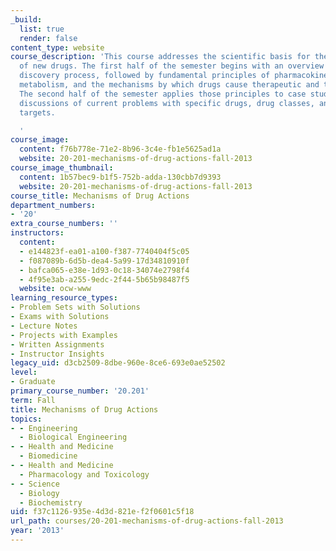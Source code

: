 ```yaml
---
_build:
  list: true
  render: false
content_type: website
course_description: 'This course addresses the scientific basis for the development
  of new drugs. The first half of the semester begins with an overview of the drug
  discovery process, followed by fundamental principles of pharmacokinetics, pharmacodynamics,
  metabolism, and the mechanisms by which drugs cause therapeutic and toxic responses.
  The second half of the semester applies those principles to case studies and literature
  discussions of current problems with specific drugs, drug classes, and therapeutic
  targets.

  '
course_image:
  content: f76b778e-71e2-8b96-3c4e-fb1e5625ad1a
  website: 20-201-mechanisms-of-drug-actions-fall-2013
course_image_thumbnail:
  content: 1b57bec9-b1f5-752b-adda-130cbb7d9393
  website: 20-201-mechanisms-of-drug-actions-fall-2013
course_title: Mechanisms of Drug Actions
department_numbers:
- '20'
extra_course_numbers: ''
instructors:
  content:
  - e144823f-ea01-a100-f387-7740404f5c05
  - f087089b-6d5b-dea4-5a99-17d34810910f
  - bafca065-e38e-1d93-0c18-34074e2798f4
  - 4f95e3ab-a255-9edc-2f44-5b65b98487f5
  website: ocw-www
learning_resource_types:
- Problem Sets with Solutions
- Exams with Solutions
- Lecture Notes
- Projects with Examples
- Written Assignments
- Instructor Insights
legacy_uid: d3cb2509-8dbe-960e-8ce6-693e0ae52502
level:
- Graduate
primary_course_number: '20.201'
term: Fall
title: Mechanisms of Drug Actions
topics:
- - Engineering
  - Biological Engineering
- - Health and Medicine
  - Biomedicine
- - Health and Medicine
  - Pharmacology and Toxicology
- - Science
  - Biology
  - Biochemistry
uid: f37c1126-935e-4d3d-821e-f2f0601c5f18
url_path: courses/20-201-mechanisms-of-drug-actions-fall-2013
year: '2013'
---
```

